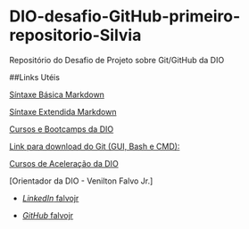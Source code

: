# DIO-desafio-GitHub-primeiro-repositorio-Silvia
Repositório do Desafio de Projeto sobre Git/GitHub da DIO


##Links Utéis

[Síntaxe Básica Markdown](Https://www.markdownguide.org/basic-syntax/)

[Síntaxe Extendida Markdown](https://www.markdownguide.org/extended-syntax/)

[Cursos e Bootcamps da DIO](https://web.dio.me/home)

[Link para download do Git (GUI, Bash e CMD):](https://git-scm.com/downloads)

[Cursos de Aceleração da DIO](https://web.dio.me/accelerations)

[Orientador da DIO - Venilton Falvo Jr.]

* [*LinkedIn* falvojr](https://linkedin.com/in/falvojr)
  
* [*GitHub* falvojr](https://github.com/falvojr)
